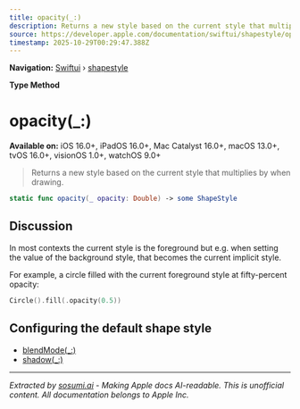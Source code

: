 ```yaml
---
title: opacity(_:)
description: Returns a new style based on the current style that multiplies by  when drawing.
source: https://developer.apple.com/documentation/swiftui/shapestyle/opacity(_:)-swift.type.method
timestamp: 2025-10-29T00:29:47.388Z
---
```


**Navigation:** [Swiftui](/documentation/swiftui) › [shapestyle](/documentation/swiftui/shapestyle)

**Type Method**

# opacity(_:)

**Available on:** iOS 16.0+, iPadOS 16.0+, Mac Catalyst 16.0+, macOS 13.0+, tvOS 16.0+, visionOS 1.0+, watchOS 9.0+

> Returns a new style based on the current style that multiplies by  when drawing.

```swift
static func opacity(_ opacity: Double) -> some ShapeStyle
```

## Discussion

In most contexts the current style is the foreground but e.g. when setting the value of the background style, that becomes the current implicit style.

For example, a circle filled with the current foreground style at fifty-percent opacity:

```swift
Circle().fill(.opacity(0.5))
```

## Configuring the default shape style

- [blendMode(_:)](/documentation/swiftui/shapestyle/blendmode(_:)-swift.type.method)
- [shadow(_:)](/documentation/swiftui/shapestyle/shadow(_:)-swift.type.method)

---

*Extracted by [sosumi.ai](https://sosumi.ai) - Making Apple docs AI-readable.*
*This is unofficial content. All documentation belongs to Apple Inc.*
